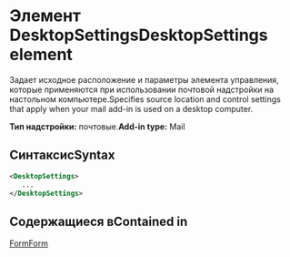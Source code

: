 # <a name="desktopsettings-element"></a><span data-ttu-id="da898-101">Элемент DesktopSettings</span><span class="sxs-lookup"><span data-stu-id="da898-101">DesktopSettings element</span></span>

<span data-ttu-id="da898-102">Задает исходное расположение и параметры элемента управления, которые применяются при использовании почтовой надстройки на настольном компьютере.</span><span class="sxs-lookup"><span data-stu-id="da898-102">Specifies source location and control settings that apply when your mail add-in is used on a desktop computer.</span></span>

<span data-ttu-id="da898-103">**Тип надстройки:** почтовые.</span><span class="sxs-lookup"><span data-stu-id="da898-103">**Add-in type:** Mail</span></span>

## <a name="syntax"></a><span data-ttu-id="da898-104">Синтаксис</span><span class="sxs-lookup"><span data-stu-id="da898-104">Syntax</span></span>

```XML
<DesktopSettings>
   ...
</DesktopSettings>
```

## <a name="contained-in"></a><span data-ttu-id="da898-105">Содержащиеся в</span><span class="sxs-lookup"><span data-stu-id="da898-105">Contained in</span></span>

[<span data-ttu-id="da898-106">Form</span><span class="sxs-lookup"><span data-stu-id="da898-106">Form</span></span>](form.md)

